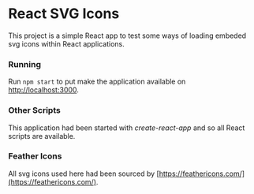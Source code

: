 # React SVG Icons
This project is a simple React app to test some ways of loading embeded svg icons within React applications.

### Running
Run `npm start` to put make the application available on [http://localhost:3000](http://localhost:3000).

### Other Scripts
This application had been started with _create-react-app_ and so all React scripts are available. 

### Feather Icons 
All svg icons used here had been sourced by [https://feathericons.com/](https://feathericons.com/).
